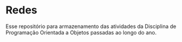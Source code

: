 # Redes
Esse repositório para armazenamento das atividades da Disciplina de Programação Orientada a Objetos passadas ao longo do ano.

